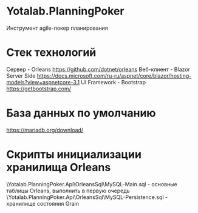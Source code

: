 # Yotalab.PlanningPoker
Инструмент agile-покер планирования

# Стек технологий
Сервер - Orleans https://github.com/dotnet/orleans
Веб-клиент - Blazor Server Side https://docs.microsoft.com/ru-ru/aspnet/core/blazor/hosting-models?view=aspnetcore-3.1
UI Framework - Bootstrap https://getbootstrap.com/

# База данных по умолчанию
https://mariadb.org/download/

# Скрипты инициализации хранилища Orleans
\Yotalab.PlanningPoker.Api\OrleansSql\MySQL-Main.sql - основные таблицы Orleans, выполнить в первую очередь
\Yotalab.PlanningPoker.Api\OrleansSql\MySQL-Persistence.sql - хранилище состояния Grain

